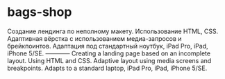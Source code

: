 # bags-shop
Создание лендинга по неполному макету. Использование HTML, CSS. Адаптивная вёрстка с использованием медиа-запросов и брейкпоинтов. Адаптация под стандартный ноутбук, iPad Pro, iPad, iPhone 5/SE.
————
Creating a landing page based on an incomplete layout. Using HTML and CSS. Adaptive layout using media screens and breakpoints. Adapts to a standard laptop, iPad Pro, iPad, iPhone 5/SE.
